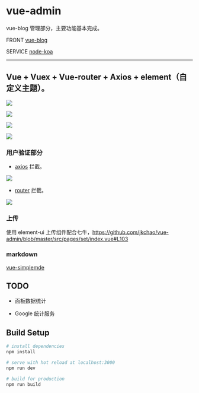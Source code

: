 # vue-admin

vue-blog 管理部分，主要功能基本完成。

FRONT [vue-blog](https://github.com/jkchao/vue-blog)

SERVICE [node-koa](https://github.com/jkchao/node-koa)

---

## Vue + Vuex + Vue-router + Axios + element（自定义主题）。

![](https://github.com/jkchao/vue-admin/raw/master/images/1.png)

![](https://github.com/jkchao/vue-admin/raw/master/images/3.png)

![](https://github.com/jkchao/vue-admin/raw/master/images/4.png)

![](https://github.com/jkchao/vue-admin/raw/master/images/2.png)

### 用户验证部分
	
- [axios](https://github.com/jkchao/vue-admin/blob/master/src/api/axios.js) 拦截。

![](https://github.com/jkchao/vue-admin/raw/master/images/5.png)

- [router](https://github.com/jkchao/vue-admin/blob/master/src/router/index.js) 拦截。

![](https://github.com/jkchao/vue-admin/raw/master/images/6.png)


### 上传

使用 element-ui 上传组件配合七牛，https://github.com/jkchao/vue-admin/blob/master/src/pages/set/index.vue#L103 

### markdown

  [vue-simplemde]()

## TODO

- 面板数据统计

- Google 统计服务

## Build Setup

``` bash
# install dependencies
npm install

# serve with hot reload at localhost:3000
npm run dev

# build for production
npm run build

```
